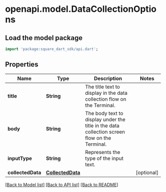 # openapi.model.DataCollectionOptions

## Load the model package
```dart
import 'package:square_dart_sdk/api.dart';
```

## Properties
Name | Type | Description | Notes
------------ | ------------- | ------------- | -------------
**title** | **String** | The title text to display in the data collection flow on the Terminal. | 
**body** | **String** | The body text to display under the title in the data collection screen flow on the Terminal. | 
**inputType** | **String** | Represents the type of the input text. | 
**collectedData** | [**CollectedData**](CollectedData.md) |  | [optional] 

[[Back to Model list]](../README.md#documentation-for-models) [[Back to API list]](../README.md#documentation-for-api-endpoints) [[Back to README]](../README.md)


